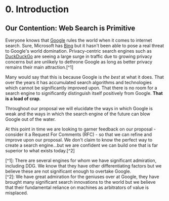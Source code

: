 # 0. Introduction

## Our Contention: Web Search is Primitive

Everyone knows that [Google](https://google.com/) rules the world when it comes to internet search. Sure, Microsoft has [Bing](https://bing.com/) but it hasn't been able to pose a real threat to Google's world domination. Privacy-centric search engines such as [DuckDuckGo](https://duckduckgo.com/) are seeing a large surge in traffic due to growing privacy concerns but are unlikely to dethrone Google as long as better privacy remains their main attraction.\[^1\]

Many would say that this is because Google is _the best_ at what it does. That over the years it has accumulated search algorithms and technologies which cannot be significantly improved upon. That there is no room for a search engine to significantly distinguish itself positively from Google. **That is a load of crap**.

Throughout our proposal we will elucidate the ways in which Google is weak and the ways in which the search engine of the future can blow Google out of the water.

At this point in time we are looking to garner feedback on our proposal - consider it a Request For Comments \(RFC\) - so that we can refine and improve upon our proposal. We don't claim to know the perfect way to create a search engine...but we are confident we can build one that is far superior to what exists today.\[^2\]

\[^1\]: There are several engines for whom we have significant admiration, including DDG. We know that they have other differentiating factors but we believe these are not significant enough to overtake Google.  
\[^2\]: We have great admiration for the geniuses over at Google, they have brought many significant search innovations to the world but we believe that their fundamental reliance on machines as arbitrators of value is misplaced.

